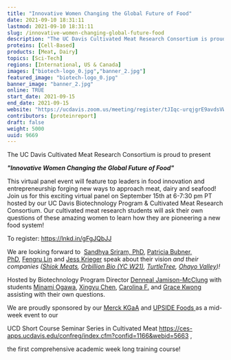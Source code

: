 ```yaml
---
title: "Innovative Women Changing the Global Future of Food"
date: 2021-09-10 18:31:11
lastmod: 2021-09-10 18:31:11
slug: /innovative-women-changing-global-future-food
description: "The UC Davis Cultivated Meat Research Consortium is proud to present“Innovative Women Changing the Global Future of Food”"
proteins: [Cell-Based]
products: [Meat, Dairy]
topics: [Sci-Tech]
regions: [International, US & Canada]
images: ["biotech-logo_0.jpg","banner_2.jpg"]
featured_image: "biotech-logo_0.jpg"
banner_image: "banner_2.jpg"
online: TRUE
start_date: 2021-09-15
end_date: 2021-09-15
website: "https://ucdavis.zoom.us/meeting/register/tJIqc-urqjgrE9avdsVWNlz9FWHkwsABftM9"
contributors: [proteinreport]
draft: false
weight: 5000
uuid: 9669
---
```

The UC Davis Cultivated Meat Research Consortium is proud to present

***"Innovative Women Changing the Global Future of Food"***

This virtual panel event will feature top leaders in food innovation and
entrepreneurship forging new ways to approach meat, dairy and seafood!
Join us for this exciting virtual panel on September 15th at 6-7:30 pm
PT hosted by our UC Davis Biotechnology Program & Cultivated Meat
Research Consortium. Our cultivated meat research students will ask
their own questions of these amazing women to learn how they are
pioneering a new food system!

To register: <https://lnkd.in/gFgJQbJJ>

We are looking forward to  [Sandhya Sriram,
PhD](https://www.linkedin.com/in/ACoAAAE-ttYBqdR4lnGrRgUuSh15c0EvqTjnMbM), [Patricia
Bubner,
PhD](https://www.linkedin.com/in/ACoAAAyeBQkBxLXuSwO4pSjmZLOu9WloanDjpZQ), [Fengru
Lin](https://www.linkedin.com/in/ACoAAAWoYOwBayQDl6dS130nSm1gvm2XxyJgkI0) and [Jess
Krieger](https://www.linkedin.com/in/ACoAABc7LFABPbwjqqAb3JXItrMv4qo54IUYQLI) speak
about their vision *and their companies ([Shiok
Meats](https://www.linkedin.com/company/shiokmeats/), [Orbillion Bio (YC
W21)](https://www.linkedin.com/company/orbillion/), [TurtleTree](https://www.linkedin.com/company/turtletree/), [Ohayo
Valley](https://www.linkedin.com/company/ohayo-valley/))!*

Hosted by Biotechnology Program Director [Denneal
Jamison-McClung](https://www.linkedin.com/in/ACoAAADd_xABgtlflyqnYEG7xHiTQ2cGzIBzUXo) with
students [Minami
Ogawa](https://www.linkedin.com/in/kara-e-leong/detail/recent-activity/),
[Xingyu
Chen](https://www.linkedin.com/in/kara-e-leong/detail/recent-activity/),
[Carolina
F.](https://www.linkedin.com/in/kara-e-leong/detail/recent-activity/)
and [Grace
Kwong](https://www.linkedin.com/in/kara-e-leong/detail/recent-activity/)
assisting with their own questions.

We are proudly sponsored by our [Merck
KGaA](https://www.linkedin.com/company/merck-kgaa/) and [UPSIDE
Foods ](https://www.linkedin.com/company/upsidefoods/)as a mid-week
event to our

UCD Short Course Seminar Series in Cultivated
Meat <https://ces-apps.ucdavis.edu/confreg/index.cfm?confid=1166&webid=5663>
,

the first comprehensive academic week long training course!
